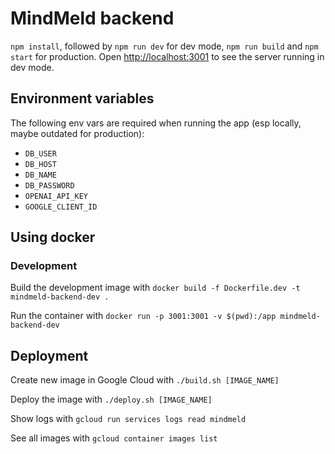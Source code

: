 # MindMeld backend

`npm install`, followed by `npm run dev` for dev mode, `npm run build` and `npm start` for production. Open [http://localhost:3001](http://localhost:3001) to see the server running in dev mode.

## Environment variables

The following env vars are required when running the app (esp locally, maybe outdated for production):

- `DB_USER`
- `DB_HOST`
- `DB_NAME`
- `DB_PASSWORD`
- `OPENAI_API_KEY`
- `GOOGLE_CLIENT_ID`

## Using docker

### Development

Build the development image with `docker build -f Dockerfile.dev -t mindmeld-backend-dev .`

Run the container with `docker run -p 3001:3001 -v $(pwd):/app mindmeld-backend-dev`

## Deployment

Create new image in Google Cloud with `./build.sh [IMAGE_NAME]`

Deploy the image with `./deploy.sh [IMAGE_NAME]`

Show logs with `gcloud run services logs read mindmeld`

See all images with `gcloud container images list`